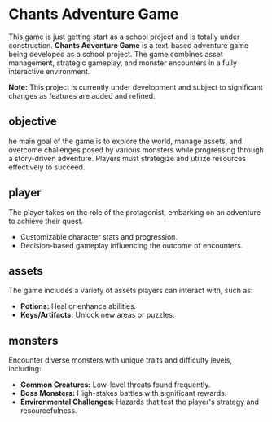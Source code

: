 # Chants Adventure Game

This game is just getting start as a school project and is totally under construction.
**Chants Adventure Game** is a text-based adventure game being developed as a school project. The game combines asset management, strategic gameplay, and monster encounters in a fully interactive environment.

**Note:** This project is currently under development and subject to significant changes as features are added and refined.

## objective
he main goal of the game is to explore the world, manage assets, and overcome challenges posed by various monsters while progressing through a story-driven adventure. Players must strategize and utilize resources effectively to succeed.
## player
The player takes on the role of the protagonist, embarking on an adventure to achieve their quest. 
- Customizable character stats and progression.
- Decision-based gameplay influencing the outcome of encounters.

## assets
The game includes a variety of assets players can interact with, such as:
- **Potions:** Heal or enhance abilities.
- **Keys/Artifacts:** Unlock new areas or puzzles.

## monsters
Encounter diverse monsters with unique traits and difficulty levels, including:
- **Common Creatures:** Low-level threats found frequently.
- **Boss Monsters:** High-stakes battles with significant rewards.
- **Environmental Challenges:** Hazards that test the player's strategy and resourcefulness.
